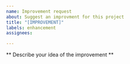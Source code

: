 ```yaml
---
name: Improvement request
about: Suggest an improvment for this project
title: "[IMPROVEMENT]"
labels: enhancement
assignees: 

---
```


** Describe your idea of the improvement **
